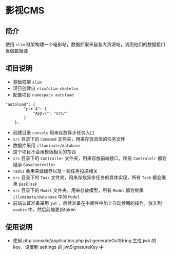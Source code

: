 # 影视CMS

## 简介
使用 `slim` 框架构建一个电影站，数据抓取来自各大资源站，调用他们的数据接口当做数据源

## 项目说明

* 基础框架 `slim`
* 项目创建自 `slim/slim-skeleton`
* 配置项目 `namespace autoload` 
```
"autoload": {
        "psr-4": {
            "App\\": "src/"
        }
    },
```
* 创建目录 `console` 用来存放异步任务入口
* `src` 目录下的 `Command` 文件夹，用来存放具体的任务文件
* 数据库采用 `illuminate/database`
* 这个项目不会用模板相关的东西
* `src` 目录下的 `Controller` 文件夹，用来存放前端接口，所有 `Controlelr` 都会继承 `BaseController`
* `redis` 会用来做缓存以及一些任务投递相关
* `src` 目录下的 `Task` 文件夹，用来存放异步任务的具体实现，所有 `Task` 都会继承 `BaskTask`
* `src` 目录下的 `Model` 文件夹，用来存放模型，所有 `Model` 都会继承 `illuminate/database` 中的 `Model`
* 前端认证准备采用 `jwt` ，后续准备在中间件中加上自动续期的操作，放入到 `cookie` 中，然后前端更新token

## 使用说明

* 使用 php console/application.php jwt:generateOctString 生成 jwk 的 key，设置到 settings 的 jwtSignatureKey 中 
